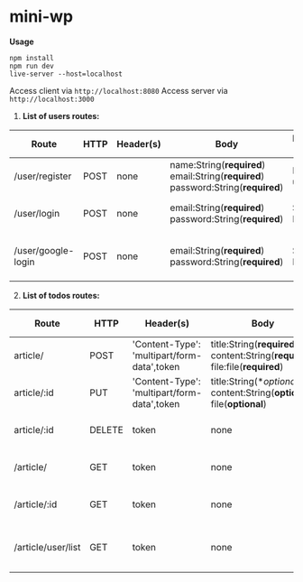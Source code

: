 # mini-wp

**Usage**

```
npm install
npm run dev
live-server --host=localhost
```

Access client via `http://localhost:8080`
Access server via `http://localhost:3000`

1. **List of users routes:** 

| Route                 | HTTP | Header(s) | Body                                                         | RESPONSE Success | RESPONSE Error        | Description                                |
| --------------------- | ---- | --------- | ------------------------------------------------------------ | ---------------- | --------------------- | ------------------------------------------ |
| /user/register       | POST | none      | name:String(**required**)<br/>email:String(**required**)<br/>password:String(**required**) | Register a user  | Internal server error | register as a user                         |
| /user/login        | POST | none      | email:String(**required**)<br />password:String(**required**) | Success Login    | Internal Server Error | Login as a user                            |
| /user/google-login | POST | none      | email:String(**required**)<br />password:String(**required**) | Success Login    | Internal Server Error | Login as a user (**Using Google Account**) |

2. **List of todos routes:** 

| Route               | HTTP   | Header(s) | Body                                                         | RESPONSE Success       | RESPONSE Error        | Description             |
| ------------------- | ------ | --------- | ------------------------------------------------------------ | ---------------------- | --------------------- | ----------------------- |
| article/             | POST   | 'Content-Type': 'multipart/form-data',token     | title:String(**required**)<br />content:String(**required**)<br/>file:file(**required**) | Success add new article  | Internal server error | Create a new article    |
| article/:id | PUT | 'Content-Type': 'multipart/form-data',token      | title:String(**optional*)<br />content:String(**optional**)<br/>file(**optional**)                                                         | Success update  article | Internal Server Error | Complete  a article        |
| article/:id          | DELETE | token     | none                                                         | Success Delete article    | Internal Server Error | Delete a article from Articles |
| /article/        | GET | token     | none                                                         |   array of object[{}] article  | Internal Server Error | get all data article form article |
| /article/:id        | GET | token     | none                                                         |   object{} article  | Internal Server Error | get a data article form article |
| /article/user/list        | GET | token     | none                                                         |   array of object[{}]  | Internal Server Error | get user's article(s) form articles |
